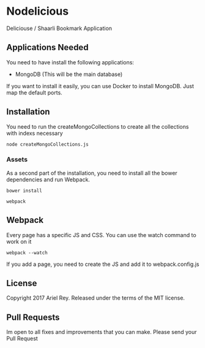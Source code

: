 # Nodelicious

Deliciouse / Shaarli Bookmark Application

## Applications Needed

You need to have install the following applications:

- MongoDB (This will be the main database)

If you want to install it easily, you can use Docker to install MongoDB. Just map the default ports.

## Installation

You need to run the createMongoCollections to create all the collections with indexs necessary

```
node createMongoCollections.js
```

### Assets

As a second part of the installation, you need to install all the bower dependencies and run Webpack.

```
bower install
```

```
webpack
```

## Webpack

Every page has a specific JS and CSS. You can use the watch command to work on it

````
webpack --watch
````

If you add a page, you need to create the JS and add it to webpack.config.js

## License

Copyright 2017 Ariel Rey. Released under the terms of the MIT license.

## Pull Requests

Im open to all fixes and improvements that you can make. Please send your Pull Request
